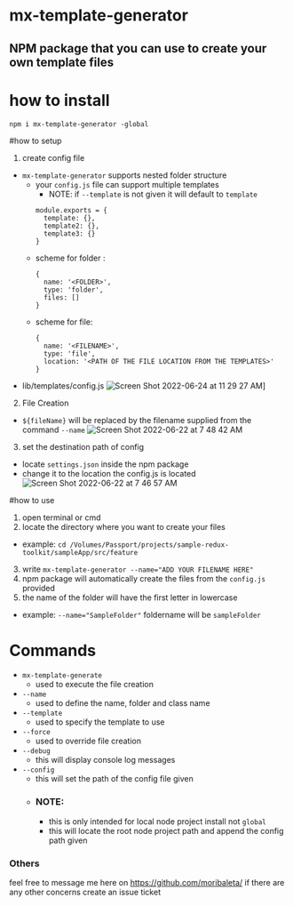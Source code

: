 # mx-template-generator

## NPM package that you can use to create your own template files

# how to install
```
npm i mx-template-generator -global
```

#how to setup

1. create config file
- `mx-template-generator` supports nested folder structure
  - your `config.js` file can support multiple templates
    - NOTE:  if `--template` is not given it will default to `template`
    ```
    module.exports = {
      template: {},
      template2: {},
      template3: {}
    }
    ```
  - scheme for folder :
    ```
    {
      name: '<FOLDER>',
      type: 'folder',
      files: []
    }
    ```
  - scheme for file: 
    ```
    {
      name: '<FILENAME>',
      type: 'file',
      location: '<PATH OF THE FILE LOCATION FROM THE TEMPLATES>'
    }
    ```
- lib/templates/config.js
![Screen Shot 2022-06-24 at 11 29 27 AM](https://user-images.githubusercontent.com/13190143/175456471-fe640eb5-2240-4678-b7d4-244c6c0edcbf.png)]

2. File Creation
  - `${fileName}` will be replaced by the filename supplied from the command `--name`
  ![Screen Shot 2022-06-22 at 7 48 42 AM](https://user-images.githubusercontent.com/13190143/174914722-34f33e54-e60c-4072-af72-81aff0508e19.png)

3. set the destination path of config
  - locate `settings.json` inside the npm package
  - change it to the location the config.js is located
  ![Screen Shot 2022-06-22 at 7 46 57 AM](https://user-images.githubusercontent.com/13190143/174914642-6f25375c-e12e-4197-9241-b1b2909670eb.png)

#how to use

1. open terminal or cmd
2. locate the directory where you want to create your files

- example: `cd /Volumes/Passport/projects/sample-redux-toolkit/sampleApp/src/feature`

3. write `mx-template-generator --name="ADD YOUR FILENAME HERE"`
4. npm package will automatically create the files from the `config.js` provided
5. the name of the folder will have the first letter in lowercase

- example: `--name="SampleFolder"` foldername will be `sampleFolder`

# Commands #
* `mx-template-generate` 
  - used to execute the file creation
* `--name` 
  - used to define the name, folder and class name
* `--template` 
  - used to specify the template to use
* `--force` 
  - used to override file creation
* `--debug`
  - this will display console log messages
* `--config`
  - this will set the path of the config file given 
  - ### NOTE: 
    - this is only intended for local node project install not `global`
    - this will locate the root node project path and append the config path given

### Others

feel free to message me here on https://github.com/moribaleta/
if there are any other concerns create an issue ticket